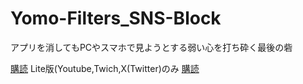 # Yomo-Filters_SNS-Block
アプリを消してもPCやスマホで見ようとする弱い心を打ち砕く最後の砦

[購読](https://raw.githubusercontent.com/yomo1326/Yomo-Filters_SNS-Block/refs/heads/main/Blocklist.txt)
Lite版(Youtube,Twich,X(Twitter)のみ
[購読](https://raw.githubusercontent.com/yomo1326/Yomo-Filters_SNS-Block/refs/heads/main/Blocklist_lite.txt)


